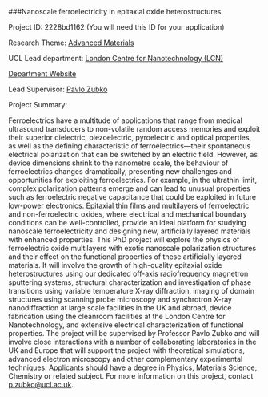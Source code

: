 ###Nanoscale ferroelectricity in epitaxial oxide heterostructures

Project ID: 2228bd1162
(You will need this ID for your application)

Research Theme: [Advanced Materials](../themes/advanced-materials.md)

UCL Lead department: [London Centre for Nanotechnology (LCN)](../departments/london-centre-for-nanotechnology.md)

[Department Website](https://www.london-nano.com)

Lead Supervisor: [Pavlo Zubko](https://iris.ucl.ac.uk/iris/browse/profile?upi=PPZUB88)

Project Summary:

Ferroelectrics have a multitude of applications that range from medical ultrasound transducers to non-volatile random access memories and exploit their superior dielectric, piezoelectric, pyroelectric and optical properties, as well as the defining characteristic of ferroelectrics—their spontaneous electrical polarization that can be switched by an electric field. However, as device dimensions shrink to the nanometre scale, the behaviour of ferroelectrics changes dramatically, presenting new challenges and opportunities for exploiting ferroelectrics. For example, in the ultrathin limit, complex polarization patterns emerge and can lead to unusual properties such as ferroelectric negative capacitance that could be exploited in future low-power electronics.
 Epitaxial thin films and multilayers of ferroelectric and non-ferroelectric oxides, where electrical and mechanical boundary conditions can be well-controlled, provide an ideal platform for studying nanoscale ferroelectricity and designing new, artificially layered materials with enhanced properties. This PhD project will explore the physics of ferroelectric oxide multilayers with exotic nanoscale polarization structures and their effect on the functional properties of these artificially layered materials. It will involve the growth of high-quality epitaxial oxide heterostructures using our dedicated off-axis radiofrequency magnetron sputtering systems, structural characterization and investigation of phase transitions using variable temperature X-ray diffraction, imaging of domain structures using scanning probe microscopy and synchrotron X-ray nanodiffraction at large scale facilities in the UK and abroad, device fabrication using the cleanroom facilities at the London Centre for Nanotechnology, and extensive electrical characterization of functional properties.
 The project will be supervised by Professor Pavlo Zubko and will involve close interactions with a number of collaborating laboratories in the UK and Europe that will support the project with theoretical simulations, advanced electron microscopy and other complementary experimental techniques.
 Applicants should have a degree in Physics, Materials Science, Chemistry or related subject. For more information on this project, contact p.zubko@ucl.ac.uk.